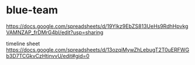 # blue-team

https://docs.google.com/spreadsheets/d/19Ylkz9EbZS813UeHs9RdhHpvkgVAMNZAP_frDMrG4bI/edit?usp=sharing

timeline sheet
https://docs.google.com/spreadsheets/d/13ozqiMywZhLebugT2T0uERFWGb3D7TCGkvCzHtinvvU/edit#gid=0
